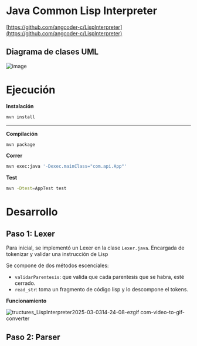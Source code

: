 # Java Common Lisp Interpreter 

[https://github.com/angcoder-c/LispInterpreter](https://github.com/angcoder-c/LispInterpreter)

## Diagrama de clases UML

![image](https://github.com/user-attachments/assets/7d520af9-067b-4655-9829-3d27819002f9)

# Ejecución

**Instalación**

```bash
mvn install
```

---

**Compilación**

```bash
mvn package
```

**Correr**

```bash
mvn exec:java '-Dexec.mainClass="com.api.App"'
```

**Test**

```bash
mvn -Dtest=AppTest test
```


# Desarrollo

## Paso 1: Lexer

Para inicial, se implementó un Lexer en la clase `Lexer.java`. Encargada de tokenizar y validar una instrucción de Lisp

Se compone de dos métodos escenciales:

- `validarParentesis`: que valida que cada parentesis que se habra, esté cerrado.
- `read_str`: toma un fragmento de código lisp y lo descompone el tokens.

**Funcionamiento**

![tructures_LispInterpreter2025-03-0314-24-08-ezgif com-video-to-gif-converter](https://github.com/user-attachments/assets/59faf9c6-c879-46d5-aaa0-7891da59311e)

## Paso 2: Parser




